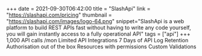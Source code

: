 +++
date = 2021-09-30T06:42:00
title = "SlashApi"
link = "https://slashapi.com/pricing"
thumbnail = "https://slashapi.com/images/logo-64.png"
snippet="SlashApi is a web platform to build REST APIs fast without having to write any code yourself, you will gain instantly access to a fully operational API"
tags = ["api"]
+++
1,000 API calls /mon
Limited API Integrations
7 Days of API Log Retention
Authorisation out of the box
Resources with permissions
Custom Validations
